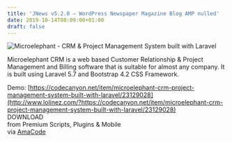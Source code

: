 ```yaml
---
title: 'JNews v5.2.0 – WordPress Newspaper Magazine Blog AMP nulled'
date: 2019-10-14T08:09:00+01:00
draft: false
---
```


![Microelephant - CRM & Project Management System built with Laravel](http://www.codelist.cc/uploads/posts/2019-10/1571036773_microelephant.jpg "Microelephant - CRM & Project Management System built with Laravel")  
  
Microelephant CRM is a web based Customer Relationship & Project Management and Billing software that is suitable for almost any company. It is built using Laravel 5.7 and Bootstrap 4.2 CSS Framework.  
  
Demo: [https://codecanyon.net/item/microelephant-crm-project-management-system-built-with-laravel/23129028](http://www.lolinez.com/?https://codecanyon.net/item/microelephant-crm-project-management-system-built-with-laravel/23129028)  
DOWNLOAD  
from Premium Scripts, Plugins & Mobile  
via [AmaCode](https://amazcode.ooo)